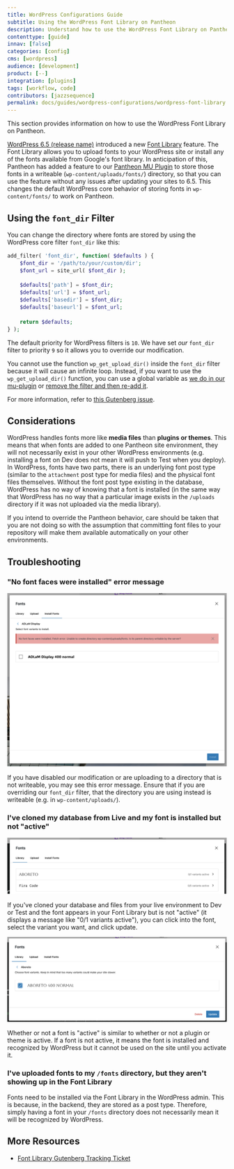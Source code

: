 ```yaml
---
title: WordPress Configurations Guide
subtitle: Using the WordPress Font Library on Pantheon
description: Understand how to use the WordPress Font Library on Pantheon and how to restore the WordPress default behavior.
contenttype: [guide]
innav: [false]
categories: [config]
cms: [wordpress]
audience: [development]
product: [--]
integration: [plugins]
tags: [workflow, code]
contributors: [jazzsequence]
permalink: docs/guides/wordpress-configurations/wordpress-font-library
---
```


This section provides information on how to use the WordPress Font Library on Pantheon.

[WordPress 6.5 (release name)]() introduced a new [Font Library]() feature. The Font Library allows you to upload fonts to your WordPress site or install any of the fonts available from Google's font library. In anticipation of this, Pantheon has added a feature to our [Pantheon MU Plugin](https://github.com/pantheon-systems/pantheon-mu-plugin) to store those fonts in a writeable (`wp-content/uploads/fonts/`) directory, so that you can use the feature without any issues after updating your sites to 6.5. This changes the default WordPress core behavior of storing fonts in `wp-content/fonts/` to work on Pantheon.

## Using the `font_dir` Filter

You can change the directory where fonts are stored by using the WordPress core filter `font_dir` like this:

```php
add_filter( 'font_dir', function( $defaults ) {
	$font_dir = '/path/to/your/custom/dir';
	$font_url = site_url( $font_dir );
	
	$defaults['path'] = $font_dir;
	$defaults['url'] = $font_url;
	$defaults['basedir'] = $font_dir;
	$defaults['baseurl'] = $font_url;
	
	return $defaults;
} );
```

The default priority for WordPress filters is `10`. We have set _our_ `font_dir` filter to priority `9` so it allows you to override our modification.

<Alert title="Note" type="info">

You cannot use the function `wp_get_upload_dir()` inside the `font_dir` filter because it will cause an infinite loop. Instead, if you want to use the `wp_get_upload_dir()` function, you can use a global variable as [we do in our mu-plugin](https://github.com/pantheon-systems/pantheon-mu-plugin/blob/main/inc/fonts.php) or [remove the filter and then re-add it](https://github.com/WordPress/wordcamp.org/pull/1245/files#diff-e441f1053cefcd468bd20fed91d1aac5e902871d7c564be909fc35590f9c3082R635-R637).

For more information, refer to [this Gutenberg issue](https://github.com/WordPress/gutenberg/issues/58696).

</Alert>

## Considerations

WordPress handles fonts more like **media files** than **plugins or themes**. This means that when fonts are added to one Pantheon site environment, they will not necessarily exist in your other WordPress environments (e.g. installing a font on Dev does not mean it will push to Test when you deploy). In WordPress, fonts have two parts, there is an underlying font post type (similar to the `attachment` post type for media files) and the physical font files themselves. Without the font post type existing in the database, WordPress has no way of knowing that a font is installed (in the same way that WordPress has no way that a particular image exists in the `/uploads` directory if it was not uploaded via the media library).

If you intend to override the Pantheon behavior, care should be taken that you are not doing so with the assumption that committing font files to your repository will make them available automatically on your other environments.

## Troubleshooting

### "No font faces were installed" error message

![No font faces were installed](../../../images/wordpress-configurations/07-no-font-faces-installed.png)

If you have disabled our modification or are uploading to a directory that is not writeable, you may see this error message. Ensure that if you are overriding our `font_dir` filter, that the directory you are using instead is writeable (e.g. in `wp-content/uploads/`).

### I've cloned my database from Live and my font is installed but not "active"

![Font is installed but not active](../../../images/wordpress-configurations/07-font-installed-not-active.png)

If you've cloned your database and files from your live environment to Dev or Test and the font appears in your Font Library but is not "active" (it displays a message like "0/1 variants active"), you can click into the font, select the variant you want, and click update. 

![Update Font](../../../images/wordpress-configurations/07-font-update.png)

Whether or not a font is "active" is similar to whether or not a plugin or theme is active. If a font is not active, it means the font is installed and recognized by WordPress but it cannot be used on the site until you activate it.

### I've uploaded fonts to my `/fonts` directory, but they aren't showing up in the Font Library

Fonts need to be installed via the Font Library in the WordPress admin. This is because, in the backend, they are stored as a post type. Therefore, simply having a font in your `/fonts` directory does not necessarily mean it will be recognized by WordPress.

## More Resources
* [Font Library Gutenberg Tracking Ticket](https://github.com/WordPress/gutenberg/issues/55277)